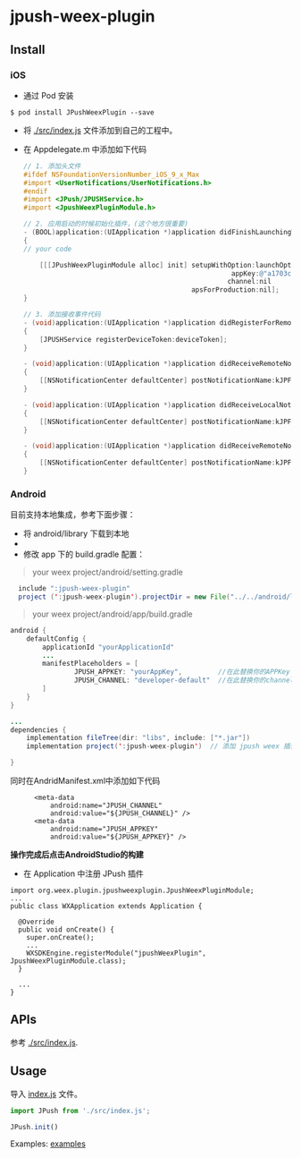 # jpush-weex-plugin

## Install

### iOS

- 通过 Pod 安装

```
$ pod install JPushWeexPlugin --save
```
- 将 [./src/index.js](./src/index.js) 文件添加到自己的工程中。

- 在 Appdelegate.m 中添加如下代码

  ```objective-c
  // 1. 添加头文件
  #ifdef NSFoundationVersionNumber_iOS_9_x_Max
  #import <UserNotifications/UserNotifications.h>
  #endif
  #import <JPush/JPUSHService.h>
  #import <JpushWeexPluginModule.h>

  // 2. 应用启动的时候初始化插件，(这个地方很重要)
  - (BOOL)application:(UIApplication *)application didFinishLaunchingWithOptions:(NSDictionary *)launchOptions
  {
  // your code

      [[[JPushWeexPluginModule alloc] init] setupWithOption:launchOptions
                                                      appKey:@"a1703c14b186a68a66ef86c1"
                                                     channel:nil
                                            apsForProduction:nil];
  }

  // 3. 添加接收事件代码
  - (void)application:(UIApplication *)application didRegisterForRemoteNotificationsWithDeviceToken:(NSData *)deviceToken
  {
      [JPUSHService registerDeviceToken:deviceToken];
  }

  - (void)application:(UIApplication *)application didReceiveRemoteNotification:(NSDictionary *)userInfo
  {
      [[NSNotificationCenter defaultCenter] postNotificationName:kJPFDidReceiveRemoteNotification object:userInfo];
  }

  - (void)application:(UIApplication *)application didReceiveLocalNotification:(UILocalNotification *)notification
  {
      [[NSNotificationCenter defaultCenter] postNotificationName:kJPFDidReceiveRemoteNotification object: notification.userInfo];
  }

  - (void)application:(UIApplication *)application didReceiveRemoteNotification:(NSDictionary *)userInfo fetchCompletionHandler:(void (^)   (UIBackgroundFetchResult))completionHandler
  {
      [[NSNotificationCenter defaultCenter] postNotificationName:kJPFDidReceiveRemoteNotification object:userInfo];
  }
  ```


### Android
 目前支持本地集成，参考下面步骤：
 - 将 android/library 下载到本地
 - 
 - 修改 app 下的 build.gradle 配置：

  > your weex project/android/setting.gradle

  ```java
    include ":jpush-weex-plugin"
    project (':jpush-weex-plugin').projectDir = new File("../../android/library") // 替换成下你载的插件路径

  ```


  > your weex project/android/app/build.gradle

  ```java
  android {
      defaultConfig {
          applicationId "yourApplicationId"
          ...
          manifestPlaceholders = [
                  JPUSH_APPKEY: "yourAppKey",         //在此替换你的APPKey
                  JPUSH_CHANNEL: "developer-default"  //在此替换你的channel
          ]
      }
  }

  ...
  dependencies {
      implementation fileTree(dir: "libs", include: ["*.jar"])
      implementation project(':jpush-weex-plugin')  // 添加 jpush weex 插件依赖

  }
  ```
  同时在AndridManifest.xml中添加如下代码

  ```
        <meta-data
            android:name="JPUSH_CHANNEL"
            android:value="${JPUSH_CHANNEL}" />
        <meta-data
            android:name="JPUSH_APPKEY"
            android:value="${JPUSH_APPKEY}" />
  ```

  **操作完成后点击AndroidStudio的构建**

- 在 Application 中注册 JPush 插件
```
import org.weex.plugin.jpushweexplugin.JpushWeexPluginModule;
...
public class WXApplication extends Application {

  @Override
  public void onCreate() {
    super.onCreate();
    ...
    WXSDKEngine.registerModule("jpushWeexPlugin", JpushWeexPluginModule.class);
  }

  ...  
}

```

## APIs

参考 [./src/index.js](./src/index.js).

## Usage

导入 [index.js](./src/index.js) 文件。

```javascript
import JPush from './src/index.js';

JPush.init()
```

Examples: [examples](./examples/index.vue)


